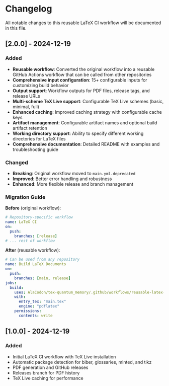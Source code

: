 # Changelog

All notable changes to this reusable LaTeX CI workflow will be documented in this file.

## [2.0.0] - 2024-12-19

### Added
- **Reusable workflow**: Converted the original workflow into a reusable GitHub Actions workflow that can be called from other repositories
- **Comprehensive input configuration**: 15+ configurable inputs for customizing build behavior
- **Output support**: Workflow outputs for PDF files, release tags, and release URLs
- **Multi-scheme TeX Live support**: Configurable TeX Live schemes (basic, minimal, full)
- **Enhanced caching**: Improved caching strategy with configurable cache keys
- **Artifact management**: Configurable artifact names and optional build artifact retention
- **Working directory support**: Ability to specify different working directories for LaTeX files
- **Comprehensive documentation**: Detailed README with examples and troubleshooting guide

### Changed
- **Breaking**: Original workflow moved to `main.yml.deprecated`
- **Improved**: Better error handling and robustness
- **Enhanced**: More flexible release and branch management

### Migration Guide

**Before** (original workflow):
```yaml
# Repository-specific workflow
name: LaTeX CI
on:
  push:
    branches: [release]
# ... rest of workflow
```

**After** (reusable workflow):
```yaml
# Can be used from any repository
name: Build LaTeX Documents
on:
  push:
    branches: [main, release]
jobs:
  build:
    uses: AlaCodon/tex-quantum_memory/.github/workflows/reusable-latex-ci.yml@main
    with:
      entry_tex: "main.tex"
      engine: "pdflatex"
    permissions:
      contents: write
```

## [1.0.0] - 2024-12-19

### Added
- Initial LaTeX CI workflow with TeX Live installation
- Automatic package detection for biber, glossaries, minted, and tikz
- PDF generation and GitHub releases
- Releases branch for PDF history
- TeX Live caching for performance